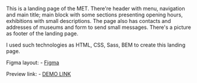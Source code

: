 This is a landing page of the MET. There're header with menu, navigation and main title; main block with some sections presenting opening hours, exhibitions with small descriptions. The page also has contacts and addresses of museums and form to send small messages. There's a picture as footer of the landing page.

I used such technologies as HTML, CSS, Sass, BEM to create this landing page.

Figma layout:
    - [Figma](https://www.figma.com/file/lSR1m42L9YwzQwzzxKwHpw/THE-MET?type=design&node-id=8590-29&mode=design)

Preview link:
    - [DEMO LINK](https://yevheniikulish.github.io/the-met-landing/)
